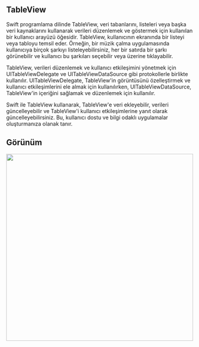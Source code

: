 ## TableView
  Swift programlama dilinde TableView, veri tabanlarını, listeleri veya başka veri kaynaklarını kullanarak verileri düzenlemek ve göstermek için kullanılan bir kullanıcı arayüzü öğesidir. TableView, kullanıcının ekranında bir listeyi veya tabloyu temsil eder. Örneğin, bir müzik çalma uygulamasında kullanıcıya birçok şarkıyı listeleyebilirsiniz, her bir satırda bir şarkı görünebilir ve kullanıcı bu şarkıları seçebilir veya üzerine tıklayabilir.

  TableView, verileri düzenlemek ve kullanıcı etkileşimini yönetmek için UITableViewDelegate ve UITableViewDataSource gibi protokollerle birlikte kullanılır. UITableViewDelegate, TableView'in görüntüsünü özelleştirmek ve kullanıcı etkileşimlerini ele almak için kullanılırken, UITableViewDataSource, TableView'in içeriğini sağlamak ve düzenlemek için kullanılır.

  Swift ile TableView kullanarak, TableView'e veri ekleyebilir, verileri güncelleyebilir ve TableView'i kullanıcı etkileşimlerine yanıt olarak güncelleyebilirsiniz. Bu, kullanıcı dostu ve bilgi odaklı uygulamalar oluşturmanıza olanak tanır.

  ## Görünüm
  
<img src="https://github.com/dilarabukerr/Basic-app-codes-with-SWIFT/blob/main/landmarkBook/view.gif" height="500">
